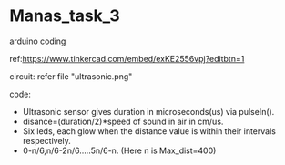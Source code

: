 # Manas_task_3
arduino coding

ref:https://www.tinkercad.com/embed/exKE2556vpj?editbtn=1

circuit: refer file "ultrasonic.png"

code:
* Ultrasonic sensor gives duration in microseconds(us) via pulseIn().
* disance=(duration/2)*speed of sound in air in cm/us.
* Six leds, each glow when the distance value is within their intervals respectively.
* 0-n/6,n/6-2n/6.....5n/6-n.  (Here n is Max_dist=400)
